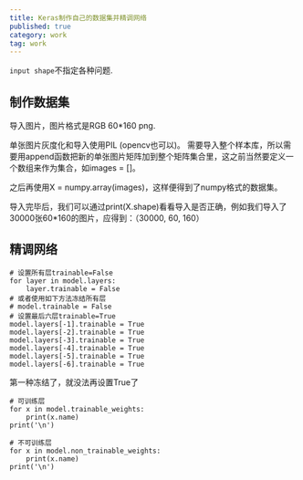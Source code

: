 ```yaml
---
title: Keras制作自己的数据集并精调网络
published: true
category: work
tag: work 
---
```


`input shape`不指定各种问题.



## 制作数据集

导入图片，图片格式是RGB 60*160 png.

单张图片灰度化和导入使用PIL (opencv也可以)。
需要导入整个样本库，所以需要用append函数把新的单张图片矩阵加到整个矩阵集合里，这之前当然要定义一个数组来作为集合，如images = []。

之后再使用X = numpy.array(images)，这样便得到了numpy格式的数据集。

导入完毕后，我们可以通过print(X.shape)看看导入是否正确，例如我们导入了30000张60*160的图片，应得到：（30000, 60, 160）


## 精调网络
```
# 设置所有层trainable=False
for layer in model.layers:
    layer.trainable = False
# 或者使用如下方法冻结所有层
# model.trainable = False 
# 设置最后六层trainable=True
model.layers[-1].trainable = True
model.layers[-2].trainable = True
model.layers[-3].trainable = True
model.layers[-4].trainable = True
model.layers[-5].trainable = True
model.layers[-6].trainable = True
```

第一种冻结了，就没法再设置True了

```
# 可训练层
for x in model.trainable_weights:
    print(x.name)
print('\n')

# 不可训练层
for x in model.non_trainable_weights:
    print(x.name)
print('\n')
```
